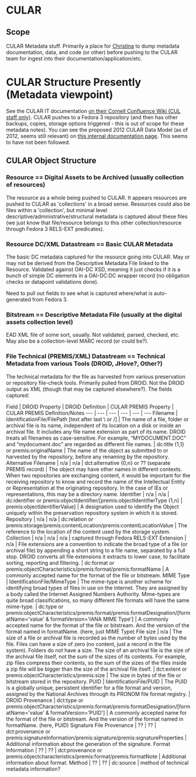 # CULAR

## Scope

CULAR Metadata stuff. Primarily a place for [Christina](mailto:cmh329@cornell.edu) to dump metadata documentation, data, and code (or other) before pushing to the CULAR team for ingest into their documentation/application/etc.

# CULAR Structure Presently (Metadata viewpoint)

See the CULAR IT documentation [on their Cornell Confluence Wiki (CUL staff only)](https://confluence.cornell.edu/pages/viewpage.action?pageId=109222702). CULAR pushes to a Fedora 3 repository (and then has other backups, copies, storage options triggered - this is out of scope for these metadata notes). You can see the proposed 2012 CULAR Data Model (as of 2012, seems still relevant) on [this internal documentation page](https://confluence.cornell.edu/display/CULREPO/CULAR+Data+Model). This seems to have not been followed.

## CULAR Object Structure

### Resource == Digital Assets to be Archived (usually collection of resources)

The resource as a whole being pushed to CULAR. It appears resources are pushed to CULAR as 'collections' in a broad sense. Resources could also be files within a 'collection', but minimal level descriptive/administrative/structural metadata is captured about these files (we just know that file/resource belongs to this other collection/resource through Fedora 3 RELS-EXT predicates).

### Resource DC/XML Datastream == Basic CULAR Metadata

The basic DC metadata captured for the resource going into CULAR. May or may not be derived from the Descriptive Metadata File linked to the Resource. Validated against OAI-DC XSD, meaning it just checks if it is a bunch of simple DC elements in a OAI-DC:DC wrapper record (no obligation checks or datapoint validations done).

Need to pull out fields to see what is captured where/what is auto-generated from Fedora 3.


### Bitstream == Descriptive Metadata File (usually at the digital assets collection level)

EAD XML file of some sort, usually. Not validated, parsed, checked, etc. May also be a collection-level MARC record (or could be?).

### File Technical (PREMIS/XML) Datastream == Technical Metadata from various Tools (DROID, JHove?, Other?)

The technical metadata for the file as harvested from various preservation or repository file-check tools. Primarily pulled from DROID. Not the DROID output as XML (though that may be captured elsewhere?). The fields captured:

Field | DROID Property | DROID Definition | CULAR PREMIS Property | CULAR PREMIS Definition/Notes
--- | --- | --- | --- | --- | ---
Filename | IdentificationFile/FilePath [text after last \ or /] | The name of a file, folder or archival file is its name, independent of its location on a disk or inside an archival file. It includes any file name extension as part of its name. DROID treats all filenames as case-sensitive. For example, “MYDOCUMENT.DOC” and “mydocument.doc” are regarded as different file names. | dc:title {1,1} or premis:originalName | The name of the object as submitted to or harvested by the repository, before any renaming by the repository.
Alternative Filename | n/a | n/a | dct:alternative {0,n} or ?? (separate PREMIS record) | The object may have other names in different contexts. When two repositories are exchanging content, it would be important for the receiving repository to know and record the name of the Intellectual Entity or Representation at the originating repository. In the case of IEs or representations, this may be a directory name.
Identifier | n/a | n/a | dc:identifier or premis:objectIdentifier/[premis:objectIdentifierType {1,n} | premis:objectIdentifierValue] | A designation used to identify the Object uniquely within the
preservation repository system in which it is stored.
Repository | n/a | n/a | dc:relation or premis:storage/premis:contentLocation/premis:contentLocationValue | The reference to the location of the content used by the storage system.
Collection | n/a | n/a | n/a | captured through Fedora RELS-EXT
Extension | n/a | File extensions are a convention to indicate the broad type of a file (or archival file) by appending a short string to a file name, separated by a full stop. DROID converts all file extensions it extracts to lower case, to facilitate sorting, reporting and filtering. | dc:format or premis:objectCharacteristics/premis:format/premis:formatName | A commonly accepted name for the format of the file or bitstream.
MIME Type | IdentificationFile/MimeType | The mime-type is another scheme for identifying broad types of files in use on the internet. They are assigned by a body called the Internet Assigned Numbers Authority. Mime-types are quite broad classifications, so many different file formats will have the same mime-type. | dc:type or premis:objectCharacteristics/premis:format/premis:formatDesignation/[formatName='value' & formatVersion='IANA MIME Type'] | A commonly accepted name for the format of the file or bitstream. And the version of the format named in formatName. (here, just MIME Type)
File size | n/a | The size of a file or archival file is recorded as the number of bytes used by the file. Files can have a size of zero (no content, just a record in the file system). Folders do not have a size. The size of an archival file is the size of the archival file itself, not the sum of the sizes of its contents. For example, zip files compress their contents, so the sum of the sizes of the files inside a zip file will be bigger than the size of the archival file itself. | dct:extent or premis:objectCharacteristics/premis:size | The size in bytes of the file or bitstream stored in the repository.
PUID | IdentificationFile/PUID | The PUID is a globally unique, persistent identifier for a file format and version, assigned by the National Archives through its PRONOM file format registry. |
DROID Provenance | dct:type or premis:objectCharacteristics/premis:format/premis:formatDesignation/[formatName='value' & formatVersion='PUID'] | A commonly accepted name for the format of the file or bitstream. And the version of the format named in formatName. (here, PUID)
Signature File Provenance | ?? | ?? | dct:provenance or premis:signatureInformation/premis:signature/premis:signatureProperties | Additional information about the generation of the signature.
Format Information | ?? | ?? | dct:provenance or premis:objectcharacteristics/premis:format/premis:formatNote | Additional information about format.
Method | ?? | ?? | dc:source | method of technical metadata information?
